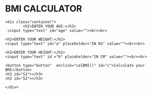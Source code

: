 <!DOCTYPE html>
<html lang="en" dir="ltr">
  <head>
    <meta charset="utf-8">
    <meta name="viewport" content="width=device-width, initial-scale=1.0">
    <title>BMI CALCULATOR</title>
	<link rel="stylesheet" type="text/css" href="BMI.css">
	<script type="text/javascript" src="BMI.js"></script>
  </head>
  
  
<body>
	<h1>BMI CALCULATOR</h1>

	<div class="container">
            <h2>ENTER YOUR AGE:</h2>
	 <input type="text" id="age" value=""><br><br>

	<h2>ENTER YOUR WEIGHT:</h2>
	<input type="text" id="a" placeholder="IN KG" value=""><br><br>

	<h2>ENTER YOUR HEIGHT:</h2>
	<input type="text" id ="b" placeholder="IN CM" value=""><br><br>

	<button type="button"  onclick="calBMI()" id="c">Calculate your BMI</button>
	<h3 id="S1"></h3>
	<h3 id="S2"></h3>

	</div>

</body>
</html>

